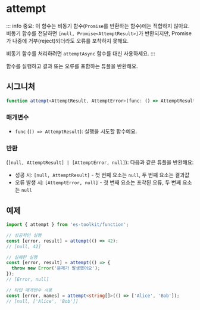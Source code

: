# attempt

::: info
중요: 이 함수는 비동기 함수(`Promise`를 반환하는 함수)에는 적합하지 않아요.
비동기 함수를 전달하면 `[null, Promise<AttemptResult>]`가 반환되지만, Promise가
나중에 거부(reject)되더라도 오류를 포착하지 못해요.

비동기 함수를 처리하려면 `attemptAsync` 함수를 대신 사용하세요.
:::

함수를 실행하고 결과 또는 오류를 포함하는 튜플을 반환해요.

## 시그니처

```typescript
function attempt<AttemptResult, AttemptError>(func: () => AttemptResult): [null, AttemptResult] | [AttemptError, null];
```

### 매개변수

- `func` (`() => AttemptResult`): 실행을 시도할 함수예요.

### 반환

(`[null, AttemptResult] | [AttemptError, null]`): 다음과 같은 튜플을 반환해요:

- 성공 시: `[null, AttemptResult]` - 첫 번째 요소는 `null`, 두 번째 요소는 결과값
- 오류 발생 시: `[AttemptError, null]` - 첫 번째 요소는 포착된 오류, 두 번째 요소는 `null`

## 예제

```typescript
import { attempt } from 'es-toolkit/function';

// 성공적인 실행
const [error, result] = attempt(() => 42);
// [null, 42]

// 실패한 실행
const [error, result] = attempt(() => {
  throw new Error('문제가 발생했어요');
});
// [Error, null]

// 타입 매개변수 사용
const [error, names] = attempt<string[]>(() => ['Alice', 'Bob']);
// [null, ['Alice', 'Bob']]
```
